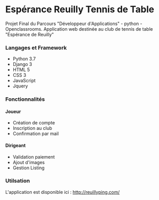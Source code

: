 # Espérance Reuilly Tennis de Table

Projet Final du Parcours "Développeur d'Applications" - python - Openclassrooms. 
Application web destinée au club de tennis de table "Espérance de Reuilly"

### Langages et Framework

* Python 3.7
* Django 3
* HTML 5
* CSS 3
* JavaScript
* Jquery

### Fonctionnalités

#### Joueur
* Création de compte
* Inscription au club
* Confirmation par mail

#### Dirigeant
* Validation paiement
* Ajout d'images
* Gestion Listing


### Utilsation

L'application est disponible ici : http://reuillyping.com/
